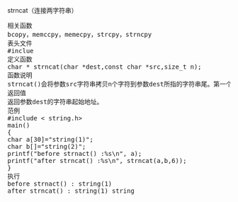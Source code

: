 strncat（连接两字符串）
<pre>相关函数
bcopy，memccpy，memecpy，strcpy，strncpy
表头文件
#inclue <string.h>
定义函数
char * strncat(char *dest,const char *src,size_t n);
函数说明
strncat()会将参数src字符串拷贝n个字符到参数dest所指的字符串尾。第一个参数dest要有足够的空间来容纳要拷贝的字符串。
返回值
返回参数dest的字符串起始地址。
范例
#include < string.h>
main()
{
char a[30]="string(1)";
char b[]="string(2)";
printf("before strnact() :%s\n", a);
printf("after strncat() :%s\n", strncat(a,b,6));
}
执行
before strnact() : string(1)
after strncat() : string(1) string</pre>